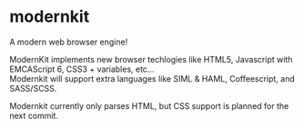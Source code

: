 # modernkit
A modern web browser engine!<br>

ModernKit implements new browser techlogies like HTML5, Javascript with EMCAScript 6, CSS3 + variables, etc...<br>
Modernkit will support extra languages like SIML & HAML, Coffeescript, and SASS/SCSS.<br>

Modernkit currently only parses HTML, but CSS support is planned for the next commit.
